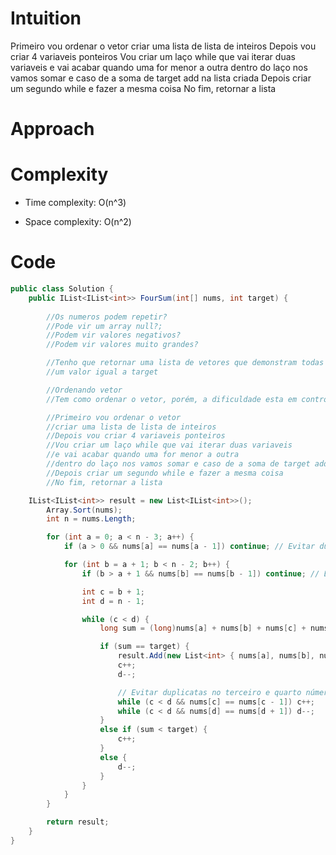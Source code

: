 # Intuition
 Primeiro vou ordenar o vetor
 criar uma lista de lista de inteiros
 Depois vou criar 4 variaveis ponteiros
 Vou criar um laço while que vai iterar duas variaveis
 e vai acabar quando uma for menor a outra
 dentro do laço nos vamos somar e caso de a soma de target add na lista criada
 Depois criar um segundo while e fazer a mesma coisa
 No fim, retornar a lista

# Approach
<!-- Describe your approach to solving the problem. -->

# Complexity
- Time complexity: O(n^3)

- Space complexity: O(n^2)

# Code
```csharp []
public class Solution {
    public IList<IList<int>> FourSum(int[] nums, int target) {
        
        //Os numeros podem repetir?
        //Pode vir um array null?;
        //Podem vir valores negativos?
        //Podem vir valores muito grandes?

        //Tenho que retornar uma lista de vetores que demonstram todas as possibilidades de soma para dar 
        //um valor igual a target

        //Ordenando vetor
        //Tem como ordenar o vetor, porém, a dificuldade esta em controlar os ponteiros

        //Primeiro vou ordenar o vetor
        //criar uma lista de lista de inteiros
        //Depois vou criar 4 variaveis ponteiros
        //Vou criar um laço while que vai iterar duas variaveis
        //e vai acabar quando uma for menor a outra
        //dentro do laço nos vamos somar e caso de a soma de target add na lista criada
        //Depois criar um segundo while e fazer a mesma coisa
        //No fim, retornar a lista

    IList<IList<int>> result = new List<IList<int>>();
        Array.Sort(nums);
        int n = nums.Length;

        for (int a = 0; a < n - 3; a++) {
            if (a > 0 && nums[a] == nums[a - 1]) continue; // Evitar duplicatas no primeiro número

            for (int b = a + 1; b < n - 2; b++) {
                if (b > a + 1 && nums[b] == nums[b - 1]) continue; // Evitar duplicatas no segundo número

                int c = b + 1;
                int d = n - 1;

                while (c < d) {
                    long sum = (long)nums[a] + nums[b] + nums[c] + nums[d]; // Evitar overflow

                    if (sum == target) {
                        result.Add(new List<int> { nums[a], nums[b], nums[c], nums[d] });
                        c++;
                        d--;

                        // Evitar duplicatas no terceiro e quarto número
                        while (c < d && nums[c] == nums[c - 1]) c++;
                        while (c < d && nums[d] == nums[d + 1]) d--;
                    }
                    else if (sum < target) {
                        c++;
                    }
                    else {
                        d--;
                    }
                }
            }
        }

        return result;
    }
}
```
